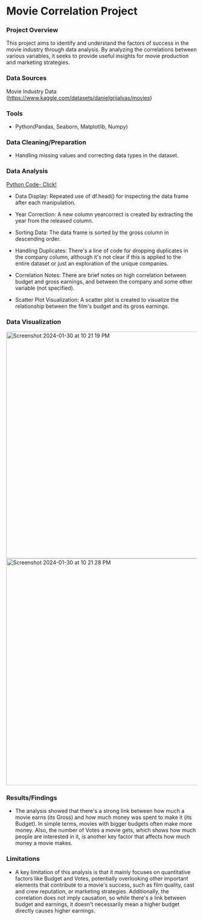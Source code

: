 # Movie Correlation Project


### Project Overview
This project aims to identify and understand the factors of success in the movie industry through data analysis. By analyzing the correlations between various variables, it seeks to provide useful insights for movie production and marketing strategies.


### Data Sources

Movie Industry Data (https://www.kaggle.com/datasets/danielgrijalvas/movies)

### Tools

- Python(Pandas, Seaborn, Matplotlib, Numpy)


### Data Cleaning/Preparation

- Handling missing values and correcting data types in the dataset.

### Data Analysis

[Python Code- Click!](https://github.com/MingyuTheAnalyst/Movie-Correlation-Project/blob/main/Movie%20Correlation%20Project.ipynb)

- Data Display: Repeated use of df.head() for inspecting the data frame after each manipulation.

- Year Correction: A new column yearcorrect is created by extracting the year from the released column.

- Sorting Data: The data frame is sorted by the gross column in descending order.

- Handling Duplicates: There's a line of code for dropping duplicates in the company column, although it's not clear if this is applied to the entire dataset or just an exploration of the unique companies.

- Correlation Notes: There are brief notes on high correlation between budget and gross earnings, and between the company and some other variable (not specified).

- Scatter Plot Visualization: A scatter plot is created to visualize the relationship between the film's budget and its gross earnings.

### Data Visualization

<img width="600" alt="Screenshot 2024-01-30 at 10 21 19 PM" src="https://github.com/MingyuTheAnalyst/Movie-Correlation-Project/assets/88122148/8254ff84-b8be-463e-ab14-fc5d1493cd38">
<img width="600" alt="Screenshot 2024-01-30 at 10 21 28 PM" src="https://github.com/MingyuTheAnalyst/Movie-Correlation-Project/assets/88122148/64265896-dcb8-42a0-b0d9-624ab0f3bd7a">



### Results/Findings

- The analysis showed that there's a strong link between how much a movie earns (its Gross) and how much money was spent to make it (its Budget). In simple terms, movies with bigger budgets often make more money. Also, the number of Votes a movie gets, which shows how much people are interested in it, is another key factor that affects how much money a movie makes.

### Limitations

- A key limitation of this analysis is that it mainly focuses on quantitative factors like Budget and Votes, potentially overlooking other important elements that contribute to a movie's success, such as film quality, cast and crew reputation, or marketing strategies. Additionally, the correlation does not imply causation, so while there's a link between budget and earnings, it doesn't necessarily mean a higher budget directly causes higher earnings.
